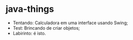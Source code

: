 # java-things

* Tentando: Calculadora em uma interface usando Swing;
* Test: Brincando de criar objetos;
* Labirinto: é isto.
